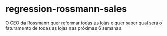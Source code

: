 # regression-rossmann-sales
O CEO da Rossmann quer reformar todas as lojas e quer saber qual será o faturamento de todas as lojas nas próximas 6 semanas.
